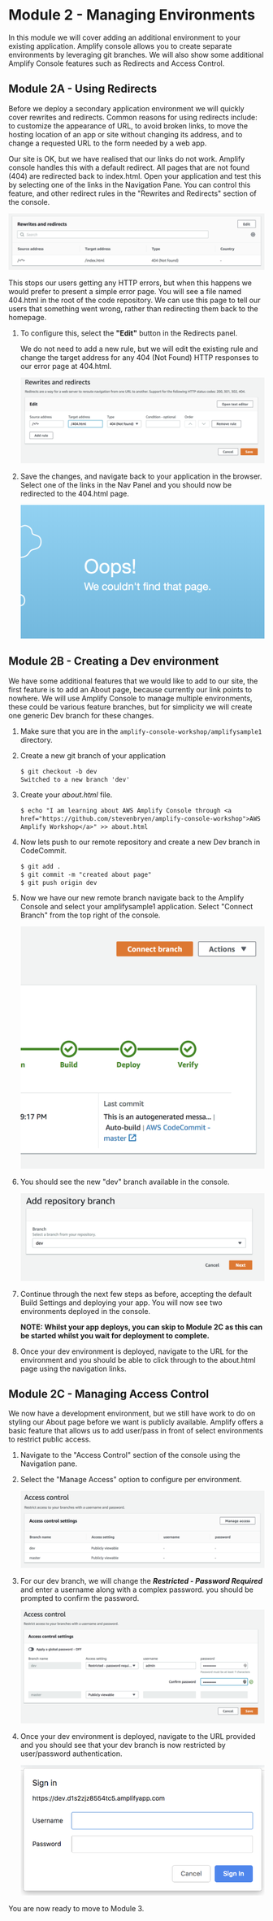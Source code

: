 # Module 2 - Managing Environments

In this module we will cover adding an additional environment to your existing application. Amplify console allows you to create separate environments by leveraging git branches. We will also show some additional Amplify Console features such as Redirects and Access Control.

## Module 2A - Using Redirects
Before we deploy a secondary application environment we will quickly cover rewrites and redirects. Common reasons for using redirects include: to customize the appearance of URL, to avoid broken links, to move the hosting location of an app or site without changing its address, and to change a requested URL to the form needed by a web app.

Our site is OK, but we have realised that our links do not work. Amplify console handles this with a default redirect. All pages that are not found (404) are redirected back to index.html. Open your application and test this by selecting one of the links in the Navigation Pane. You can control this feature, and other redirect rules in the "Rewrites and Redirects" section of the console.

![Alt text](images/2A-redirect-console.png)

This stops our users getting any HTTP errors, but when this happens we would prefer to present a simple error page. You will see a file named 404.html in the root of the code repository. We can use this page to tell our users that something went wrong, rather than redirecting them back to the homepage. 

1. To configure this, select the **"Edit"** button in the Redirects panel.

    We do not need to add a new rule, but we will edit the existing rule and change the target address for any 404 (Not Found) HTTP responses to our error page at 404.html.

    ![Alt text](images/2A-redirect-404.png)

2. Save the changes, and navigate back to your application in the browser. Select one of the links in the Nav Panel and you should now be redirected to the 404.html page.

    ![Alt text](images/2A-404.png)

## Module 2B - Creating a Dev environment

We have some additional features that we would like to add to our site, the first feature is to add an About page, because currently our link points to nowhere. We will use Amplify Console to manage multiple environments, these could be various feature branches, but for simplicity we will create one generic Dev branch for these changes.

1. Make sure that you are in the `amplify-console-workshop/amplifysample1` directory.

2. Create a new git branch of your application

    ```
    $ git checkout -b dev
    Switched to a new branch 'dev'
    ```
    
3. Create your *about.html* file.

    ```
    $ echo "I am learning about AWS Amplify Console through <a href="https://github.com/stevenbryen/amplify-console-workshop">AWS Amplify Workshop</a>" >> about.html
    ```

4. Now lets push to our remote repository and create a new Dev branch in CodeCommit.

    ```
    $ git add .
    $ git commit -m "created about page"
    $ git push origin dev
    ```
    
5. Now we have our new remote branch navigate back to the Amplify Console and select your amplifysample1 application. Select "Connect Branch" from the top right of the console.

    ![Alt text](images/2B-connect-branch.png)


6. You should see the new "dev" branch available in the console.

    ![Alt text](images/2B-dev-branch.png)


7. Continue through the next few steps as before, accepting the default Build Settings and deploying your app. You will now see two environments deployed in the console. 

    **NOTE: Whilst your app deploys, you can skip to Module 2C as this can be started whilst you wait for deployment to complete.**

8. Once your dev environment is deployed, navigate to the URL for the environment and you should be able to click through to the about.html page using the navigation links.

## Module 2C - Managing Access Control

We now have a development environment, but we still have work to do on styling our About page before we want is publicly available. Amplify offers a basic feature that allows us to add user/pass in front of select environments to restrict public access.


1. Navigate to the "Access Control" section of the console using the Navigation pane. 

2. Select the "Manage Access" option to configure per environment.

    ![Alt text](images/2C-access-control.png)

3. For our dev branch, we will change the ***Restricted - Password Required*** and enter a username along with a complex password. you should be prompted to confirm the password.

    ![Alt text](images/2C-access-settings.png)
    
4. Once your dev environment is deployed, navigate to the URL provided and you should see that your dev branch is now restricted by user/password authentication.
    
    ![Alt text](images/2C-password-prompt.png)

You are now ready to move to Module 3.